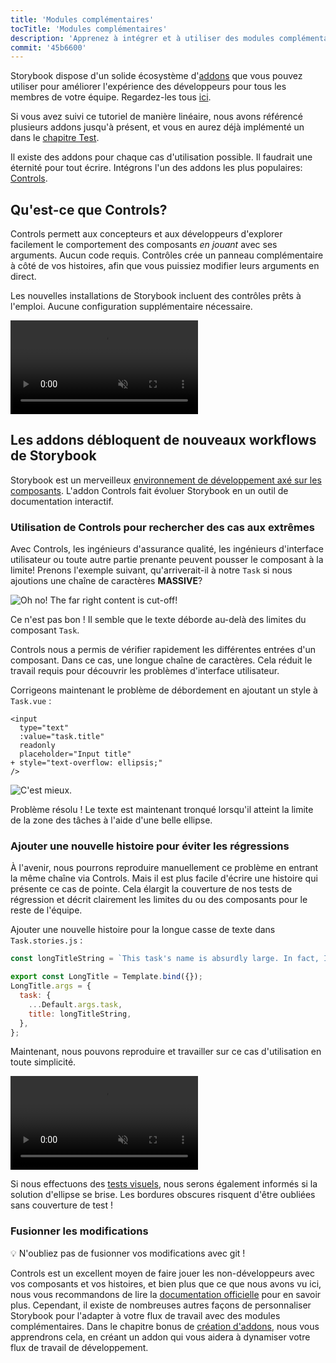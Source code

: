 ```yaml
---
title: 'Modules complémentaires'
tocTitle: 'Modules complémentaires'
description: 'Apprenez à intégrer et à utiliser des modules complémentaires à l aide d un exemple populaire'
commit: '45b6600'
---
```


Storybook dispose d'un solide écosystème d'[addons](https://storybook.js.org/docs/vue/configure/storybook-addons) que vous pouvez utiliser pour améliorer l'expérience des développeurs pour tous les membres de votre équipe. Regardez-les tous [ici](https://storybook.js.org/addons).

Si vous avez suivi ce tutoriel de manière linéaire, nous avons référencé plusieurs addons jusqu'à présent, et vous en aurez déjà implémenté un dans le [chapitre Test](/vue/fr/test/).

Il existe des addons pour chaque cas d'utilisation possible. Il faudrait une éternité pour tout écrire. Intégrons l'un des addons les plus populaires: [Controls](https://storybook.js.org/docs/vue/essentials/controls).

## Qu'est-ce que Controls?

Controls permett aux concepteurs et aux développeurs d'explorer facilement le comportement des composants _en jouant_ avec ses arguments. Aucun code requis. Contrôles crée un panneau complémentaire à côté de vos histoires, afin que vous puissiez modifier leurs arguments en direct.

Les nouvelles installations de Storybook incluent des contrôles prêts à l'emploi. Aucune configuration supplémentaire nécessaire.

<video autoPlay muted playsInline loop>
  <source
    src="/intro-to-storybook/controls-in-action.mp4"
    type="video/mp4"
  />
</video>

## Les addons débloquent de nouveaux workflows de Storybook

Storybook est un merveilleux [environnement de développement axé sur les composants](https://www.componentdriven.org/). L'addon Controls fait évoluer Storybook en un outil de documentation interactif.

### Utilisation de Controls pour rechercher des cas aux extrêmes

Avec Controls, les ingénieurs d'assurance qualité, les ingénieurs d'interface utilisateur ou toute autre partie prenante peuvent pousser le composant à la limite! Prenons l'exemple suivant, qu'arriverait-il à notre `Task` si nous ajoutions une chaîne de caractères **MASSIVE**?

![Oh no! The far right content is cut-off!](/intro-to-storybook/task-edge-case.png)

Ce n'est pas bon ! Il semble que le texte déborde au-delà des limites du composant `Task`.

Controls nous a permis de vérifier rapidement les différentes entrées d'un composant. Dans ce cas, une longue chaîne de caractères. Cela réduit le travail requis pour découvrir les problèmes d'interface utilisateur.

Corrigeons maintenant le problème de débordement en ajoutant un style à `Task.vue` :

```diff:title=src/components/Task.vue
<input
  type="text"
  :value="task.title"
  readonly
  placeholder="Input title"
+ style="text-overflow: ellipsis;"
/>
```

![C'est mieux.](/intro-to-storybook/edge-case-solved-with-controls.png)

Problème résolu ! Le texte est maintenant tronqué lorsqu'il atteint la limite de la zone des tâches à l'aide d'une belle ellipse.

### Ajouter une nouvelle histoire pour éviter les régressions

À l'avenir, nous pourrons reproduire manuellement ce problème en entrant la même chaîne via Controls. Mais il est plus facile d'écrire une histoire qui présente ce cas de pointe. Cela élargit la couverture de nos tests de régression et décrit clairement les limites du ou des composants pour le reste de l'équipe.

Ajouter une nouvelle histoire pour la longue casse de texte dans `Task.stories.js` :

```js:title=src/components/Task.stories.js
const longTitleString = `This task's name is absurdly large. In fact, I think if I keep going I might end up with content overflow. What will happen? The star that represents a pinned task could have text overlapping. The text could cut-off abruptly when it reaches the star. I hope not!`;

export const LongTitle = Template.bind({});
LongTitle.args = {
  task: {
    ...Default.args.task,
    title: longTitleString,
  },
};
```

Maintenant, nous pouvons reproduire et travailler sur ce cas d'utilisation en toute simplicité.

<video autoPlay muted playsInline loop>
  <source
    src="/intro-to-storybook/task-stories-long-title.mp4"
    type="video/mp4"
  />
</video>

Si nous effectuons des [tests visuels](/intro-to-storybook/vue/fr/test/), nous serons également informés si la solution d'ellipse se brise. Les bordures obscures risquent d'être oubliées sans couverture de test !

### Fusionner les modifications

💡 N'oubliez pas de fusionner vos modifications avec git !

<div class="aside"><p>
Controls est un excellent moyen de faire jouer les non-développeurs avec vos composants et vos histoires, et bien plus que ce que nous avons vu ici, nous vous recommandons de lire la <a href="https://storybook.js.org/docs/vue/essentials/controls">documentation officielle</a> pour en savoir plus. Cependant, il existe de nombreuses autres façons de personnaliser Storybook pour l'adapter à votre flux de travail avec des modules complémentaires. Dans le chapitre bonus de <a href="/intro-to-storybook/vue/en/creating-addons">création d'addons</a>, nous vous apprendrons cela, en créant un addon qui vous aidera à dynamiser votre flux de travail de développement.</p></div>
